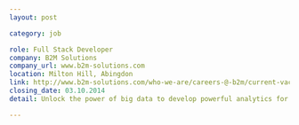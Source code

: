 ```yaml
---
layout: post

category: job

role: Full Stack Developer
company: B2M Solutions
company_url: www.b2m-solutions.com
location: Milton Hill, Abingdon
link: http://www.b2m-solutions.com/who-we-are/careers-@-b2m/current-vacancies/job.application/jobid/23
closing_date: 03.10.2014
detail: Unlock the power of big data to develop powerful analytics for mobile things'. We are developing a sophisticated analytics engine to provide fast analysis of a world of occasionally connected mobile things and need Full Stack Developers to work on our big data analytics product.

---
```

